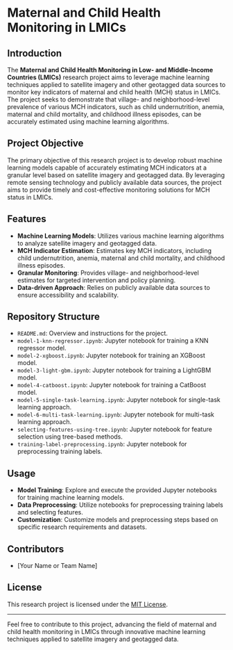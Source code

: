 # Maternal and Child Health Monitoring in LMICs

## Introduction

The **Maternal and Child Health Monitoring in Low- and Middle-Income Countries (LMICs)** research project aims to leverage machine learning techniques applied to satellite imagery and other geotagged data sources to monitor key indicators of maternal and child health (MCH) status in LMICs. The project seeks to demonstrate that village- and neighborhood-level prevalence of various MCH indicators, such as child undernutrition, anemia, maternal and child mortality, and childhood illness episodes, can be accurately estimated using machine learning algorithms.

## Project Objective

The primary objective of this research project is to develop robust machine learning models capable of accurately estimating MCH indicators at a granular level based on satellite imagery and geotagged data. By leveraging remote sensing technology and publicly available data sources, the project aims to provide timely and cost-effective monitoring solutions for MCH status in LMICs.

## Features

- **Machine Learning Models**: Utilizes various machine learning algorithms to analyze satellite imagery and geotagged data.
- **MCH Indicator Estimation**: Estimates key MCH indicators, including child undernutrition, anemia, maternal and child mortality, and childhood illness episodes.
- **Granular Monitoring**: Provides village- and neighborhood-level estimates for targeted intervention and policy planning.
- **Data-driven Approach**: Relies on publicly available data sources to ensure accessibility and scalability.

## Repository Structure

- `README.md`: Overview and instructions for the project.
- `model-1-knn-regressor.ipynb`: Jupyter notebook for training a KNN regressor model.
- `model-2-xgboost.ipynb`: Jupyter notebook for training an XGBoost model.
- `model-3-light-gbm.ipynb`: Jupyter notebook for training a LightGBM model.
- `model-4-catboost.ipynb`: Jupyter notebook for training a CatBoost model.
- `model-5-single-task-learning.ipynb`: Jupyter notebook for single-task learning approach.
- `model-6-multi-task-learning.ipynb`: Jupyter notebook for multi-task learning approach.
- `selecting-features-using-tree.ipynb`: Jupyter notebook for feature selection using tree-based methods.
- `training-label-preprocessing.ipynb`: Jupyter notebook for preprocessing training labels.

## Usage

- **Model Training**: Explore and execute the provided Jupyter notebooks for training machine learning models.
- **Data Preprocessing**: Utilize notebooks for preprocessing training labels and selecting features.
- **Customization**: Customize models and preprocessing steps based on specific research requirements and datasets.

## Contributors

- [Your Name or Team Name]

## License

This research project is licensed under the [MIT License](LICENSE).

---

Feel free to contribute to this project, advancing the field of maternal and child health monitoring in LMICs through innovative machine learning techniques applied to satellite imagery and geotagged data.
